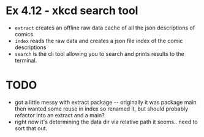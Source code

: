 # Ex 4.12 - xkcd search tool

* `extract` creates an offline raw data cache of all the json descriptions of comics. 
* `index` reads the raw data and creates a json file index of the comic descriptions
* `search` is the cli tool allowing you to search and prints results to the terminal. 


# TODO 

- got a little messy with extract package -- originally it was package main then wanted some reuse in index so renamed it, but should probably refactor into an extract and a main?
- right now it's determining the data dir via relative path it seems.. need to sort that out. 